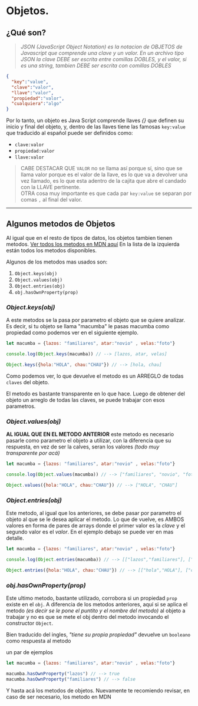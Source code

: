 # Objetos. 

## ¿Qué son? 

> _JSON (JavaScript Object Notation) es la notacion de OBJETOS de Javascript que comprende una clave y un valor. En un archivo tipo JSON la clave DEBE ser escrita entre comillas DOBLES, y el valor, si es una string, tambien DEBE ser escrita con comillas DOBLES_

```json
{
  "key":"value",
  "clave":"valor",
  "llave":"valor",
  "propiedad":"valor",
  "cualquiera":"algo"
}
```

Por lo tanto, un objeto es Java Script comprende llaves _{}_ que definen su inicio y final del objeto, y, dentro de las llaves tiene las famosas `key:value` que traducido al español puede ser definidos como:  
- `clave:valor`  
- `propiedad:valor`  
- `llave:valor`  

>CABE DESTACAR QUE `VALOR` no se llama así porque sí, sino que se llama valor porque es el valor de la llave, es lo que va a devolver una vez llamado, es lo que esta adentro de la cajita que abre el candado con la LLAVE pertinente.   
>OTRA cosa  muy importante es que cada par `key:value` se separan por comas `,` al final del valor.
---

## Algunos metodos de Objetos

Al igual que en el resto de tipos de datos, los objetos tambien tienen metodos. 
[Ver todos los metodos en MDN aquí](https://developer.mozilla.org/es/docs/Web/JavaScript/Reference/Global_Objects/Object) En la lista de la izquierda están todos los metodos disponibles. 

Algunos de los metodos mas usados son: 
1. `Object.keys(obj)`
2. `Object.values(obj)`
3. `Object.entries(obj)`
4. `obj.hasOwnProperty(prop)`


### _Object.keys(obj)_  

A este metodos se la pasa por parametro el objeto que se quiere analizar. Es decir, si tu objeto se llama "macumba" le pasas macumba como propiedad como podemos ver en el siguiente ejemplo.

```js
let macumba = {lazos: "familiares", atar:"novio" , velas:"foto"}

console.log(Object.keys(macumba)) // --> [lazos, atar, velas]

Object.keys({hola:"HOLA", chau:"CHAU"}) // --> [hola, chau]
```  

Como podemos ver, lo que devuelve el metodo es un ARREGLO de todas `claves` del objeto. 

El metodo es bastante transparente en lo que hace. Luego de obtener del objeto  un arreglo de todas las claves, se puede trabajar con esos parametros.  

### _Object.values(obj)_  


__AL IGUAL QUE EN EL METODO ANTERIOR__  este metodo es necesario pasarle como parametro el objeto a utilizar, con la diferencia que su respuesta, en vez de ser la calves, seran los valores _(todo muy transparente por acá)_  

```js
let macumba = {lazos: "familiares", atar:"novio" , velas:"foto"}

console.log(Object.values(macumba)) // --> ["familiares", "novio", "foto"]

Object.values({hola:"HOLA", chau:"CHAU"}) // --> ["HOLA", "CHAU"]
```

### _Object.entries(obj)_

Este metodo, al igual que los anteriores, se debe pasar por parametro el objeto al que se le desea aplicar el metodo. Lo que de vuelve, es AMBOS  valores en forma de pares de arrays donde el primer valor es la _clave_ y el segundo valor es el _valor_. En el ejemplo debajo se puede ver en mas detalle.  
```js
let macumba = {lazos: "familiares", atar:"novio" , velas:"foto"}

console.log(Object.entries(macumba)) // --> [["lazos","familiares"], ["atar","novio"], ["velas":"foto"]]

Object.entries({hola:"HOLA", chau:"CHAU"}) // --> [["hola","HOLA"], ["chau","CHAU"]]
```

### _obj.hasOwnProperty(prop)_

Este ultimo metodo, bastante utilizado, corrobora si un propiedad `prop` existe en el `obj`. A diferencia de los metodos anteriores, aquí si se aplica el metodo _(es decir se le pone el puntito y el nombre del metodo)_ al objeto a trabajar y no es que se mete el obj dentro del metodo invocando el constructor `Object`.  

Bien traducido del ingles, _"tiene su propia propiedad"_ devuelve un `booleano` como respuesta al metodo

un par de ejemplos

```js
let macumba = {lazos: "familiares", atar:"novio" , velas:"foto"}

macumba.hasOwnProperty("lazos") // --> true
macumba.hasOwnProperty("familiares") // --> false
```
 Y hasta acá los metodos de objetos. Nuevamente te recomiendo revisar, en caso de ser necesario, los metodo en MDN
